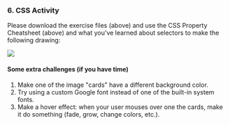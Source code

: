 ### 6. CSS Activity

Please download the exercise files (above) and use the CSS Property Cheatsheet (above) and what you've learned about selectors to make the following drawing:

<img class="large" src="/fall2025/assets/images/lectures/lecture04/gallery.png" />

<!-- <a href="/fall2025/course-files/lectures/lecture04.zip" class="nu-button">Download Lecture Files <i class="fas fa-download"></i></a> -->

#### Some extra challenges (if you have time)
1. Make one of the image "cards" have a different background color.
2. Try using a custom Google font instead of one of the built-in system fonts.
3. Make a hover effect: when your user mouses over one the cards, make it do something (fade, grow, change colors, etc.).